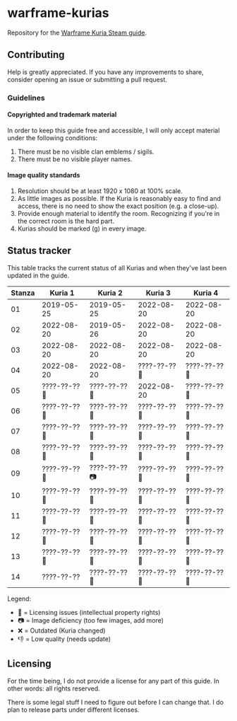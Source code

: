 # warframe-kurias

Repository for the [Warframe Kuria Steam guide](https://steamcommunity.com/sharedfiles/filedetails/?id=508828282).

## Contributing

Help is greatly appreciated. If you have any improvements to share, consider opening an issue or submitting a pull request.

### Guidelines

#### Copyrighted and trademark material

In order to keep this guide free and accessible, I will only accept material under the following conditions:
1. There must be no visible clan emblems / sigils.
2. There must be no visible player names.

#### Image quality standards

1. Resolution should be at least 1920 x 1080 at 100% scale.
1. As little images as possible. If the Kuria is reasonably easy to find and access, there is no need to show the exact position (e.g. a close-up).
2. Provide enough material to identify the room. Recognizing if you're in the correct room is the hard part.
3. Kurias should be marked (g) in every image.

## Status tracker

This table tracks the current status of all Kurias and when they've last been updated in the guide.

| Stanza | Kuria 1 | Kuria 2 | Kuria 3 | Kuria 4 |
|-|-|-|-|-|
| 01 | 2019-05-25 | 2019-05-25 | 2022-08-20 | 2022-08-20 |
| 02 | 2022-08-20 | 2019-05-26 | 2022-08-20 | 2022-08-20 |
| 03 | 2022-08-20 | 2022-08-20 | 2022-08-20 | 2022-08-20 |
| 04 | 2022-08-20 | 2022-08-20 | ????-??-?? 📝 | ????-??-?? 📝 |
| 05 | ????-??-?? 📝 | ????-??-?? 📝 | 2022-08-20 | ????-??-?? 📝 |
| 06 | ????-??-?? 📝 | ????-??-?? 📝 | ????-??-?? 📝 | ????-??-?? 📝 |
| 07 | ????-??-?? 📝 | ????-??-?? 📝 | ????-??-?? 📝 | ????-??-?? 📝 |
| 08 | ????-??-?? 📝 | ????-??-?? 📝 | ????-??-?? 📝 | ????-??-?? 📝 |
| 09 | ????-??-?? 📝 | ????-??-?? 📷 | ????-??-?? 📝 | ????-??-?? 📝 |
| 10 | ????-??-?? 📝 | ????-??-?? 📝 | ????-??-?? 📝 | ????-??-?? 📝 |
| 11 | ????-??-?? 📝 | ????-??-?? 📝 | ????-??-?? 📝 | ????-??-?? 📝 |
| 12 | ????-??-?? 📝 | ????-??-?? 📝 | ????-??-?? 📝 | ????-??-?? 📝 |
| 13 | ????-??-?? 📝 | ????-??-?? 📝 | ????-??-?? 📝 | ????-??-?? 📝 |
| 14 | ????-??-?? | ????-??-?? 📝 | ????-??-?? 📝 | ????-??-?? 📝 |

Legend:
* 📝 = Licensing issues (intellectual property rights)
* 📷 = Image deficiency (too few images, add more)
* ❌ = Outdated (Kuria changed)
* 👎 = Low quality (needs update)

## Licensing

For the time being, I do not provide a license for any part of this guide.
In other words: all rights reserved.

There is some legal stuff I need to figure out before I can change that.
I do plan to release parts under different licenses.
